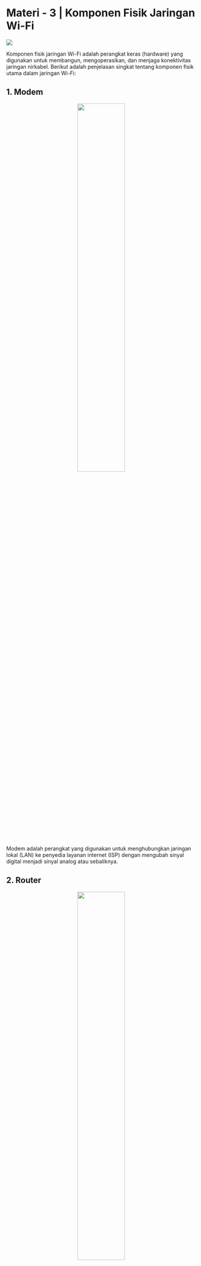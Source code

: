 # Materi - 3 | Komponen Fisik Jaringan Wi-Fi

![](https://github.com/fixploit03/Pentest-WiFi/blob/main/docs/Komponen%20Fisik%20Jaringan%20Wi-Fi/img/materi%203.jpg)

Komponen fisik jaringan Wi-Fi adalah perangkat keras (hardware) yang digunakan untuk membangun, mengoperasikan, dan menjaga konektivitas jaringan nirkabel. Berikut adalah penjelasan singkat tentang komponen fisik utama dalam jaringan Wi-Fi:

## 1. Modem

<div align="center">
  <img src="https://github.com/fixploit03/Pentest-WiFi/blob/main/docs/Komponen%20Fisik%20Jaringan%20Wi-Fi/img/modem.webp" width="50%" />
</div>

Modem adalah perangkat yang digunakan untuk menghubungkan jaringan lokal (LAN) ke penyedia layanan internet (ISP) dengan mengubah sinyal digital menjadi sinyal analog atau sebaliknya.

## 2. Router

<div align="center">
  <img src="https://github.com/fixploit03/Pentest-WiFi/blob/main/docs/Komponen%20Fisik%20Jaringan%20Wi-Fi/img/router.jpg" width="50%" />
</div>

## 3. Switch/Hub

<div align="center">
  <img src="https://github.com/fixploit03/Pentest-WiFi/blob/main/docs/Komponen%20Fisik%20Jaringan%20Wi-Fi/img/switch.jpg" width="50%">
</div>

Switch atau Hub adalah perangkat yang digunakan untuk menghubungkan beberapa perangkat dalam jaringan kabel, seperti komputer, Access Point (AP), atau router.

Router adalah perangkat yang digunakan untuk menghubungkan dua atau lebih jaringan komputer, seperti menghubungkan jaringan lokal (LAN) dengan internet (WAN). Router bekerja dengan cara meneruskan (routing) data atau paket informasi dari satu jaringan ke jaringan lain berdasarkan alamat IP tujuan.

## 4. Access Point (AP)

<div align="center">
  <img src="https://github.com/fixploit03/Pentest-WiFi/blob/main/docs/Komponen%20Fisik%20Jaringan%20Wi-Fi/img/ap.jpg" width="50%" />
</div>

Access Point (AP) adalah perangkat yang memungkinkan perangkat nirkabel, seperti laptop, ponsel, atau tablet, untuk terhubung ke jaringan komputer, biasanya melalui Wi-Fi. Access Point berfungsi sebagai titik akses yang menghubungkan perangkat nirkabel ke jaringan kabel (seperti jaringan lokal/LAN) atau ke router untuk akses internet.

## 5. Repeater/Extender

<div align="center">
  <img src="https://github.com/fixploit03/Pentest-WiFi/blob/main/docs/Komponen%20Fisik%20Jaringan%20Wi-Fi/img/repeater.jpeg" width="50%">
</div>

Repeater atau Extender adalah perangkat yang digunakan untuk memperluas jangkauan sinyal Wi-Fi dengan menerima dan memancarkan ulang sinyal dari Access Point (AP) atau router.

## 6. Antena

<div align="center">
  <img src="https://github.com/fixploit03/Pentest-WiFi/blob/main/docs/Komponen%20Fisik%20Jaringan%20Wi-Fi/img/antena.jpg" width="50%">
</div>

Antena adalah perangkat yang digunakan untuk memancarkan dan menerima sinyal radio dalam jaringan Wi-Fi.

## 7. Network Interface Card (NIC)

<div align="center">
  <img src="https://github.com/fixploit03/Pentest-WiFi/blob/main/docs/Komponen%20Fisik%20Jaringan%20Wi-Fi/img/nic.jpg" width="50%">
</div>

Network Interface Card (NIC) atau Wireless Adapter adalah perangkat keras yang memungkinkan komputer atau perangkat lain untuk terhubung ke jaringan, baik melalui kabel (Ethernet) maupun nirkabel (Wi-Fi). NIC berfungsi sebagai antarmuka antara perangkat dengan jaringan untuk mengirim dan menerima data.

## 8. Client/Station (STA)

<div align="center">
  <img src="https://github.com/fixploit03/Pentest-WiFi/blob/main/docs/Komponen%20Fisik%20Jaringan%20Wi-Fi/img/client.jpeg" width="50%" />
</div>

Client atau Station adalah perangkat yang terhubung ke jaringan nirkabel melalui Access Point (AP) untuk mengakses layanan jaringan, seperti internet atau sumber daya lokal. STA biasanya adalah perangkat pengguna akhir seperti ponsel, laptop, tablet, atau perangkat IoT yang mendukung Wi-Fi.

## 9. Kabel Jaringan

<div align="center">
  <img src="https://github.com/fixploit03/Pentest-WiFi/blob/main/docs/Komponen%20Fisik%20Jaringan%20Wi-Fi/img/kabel.jpeg" width="50%">
</div>

Kabel Jaringan adalah media transmisi fisik yang digunakan untuk menghubungkan perangkat jaringan seperti modem, router, switch, dan Access Point. Jenis kabel yang umum digunakan adalah kabel UTP (Unshielded Twisted Pair) kategori Cat5e, Cat6, atau Cat6a untuk koneksi Ethernet, serta kabel fiber optic untuk koneksi berkecepatan tinggi.
